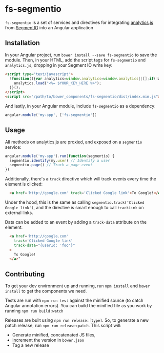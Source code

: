 # fs-segmentio

`fs-segmentio` is a set of services and directives for integrating [analytics.js](https://segment.com/docs/libraries/analytics.js/)
from [SegmentIO](https://segment.com/) into an Angular application

## Installation

In your Angular project, run `bower install --save fs-segmentio` to save the module.
Then, in your HTML, add the script tags for `fs-segmentio` and `analytics.js`, dropping
in your Segment IO write key:

``` html
<script type="text/javascript">
  !function(){var analytics=window.analytics=window.analytics||[];if(!analytics.initialize)if(analytics.invoked)window.console&&console.error&&console.error("Segment snippet included twice.");else{analytics.invoked=!0;analytics.methods=["trackSubmit","trackClick","trackLink","trackForm","pageview","identify","group","track","ready","alias","page","once","off","on"];analytics.factory=function(t){return function(){var e=Array.prototype.slice.call(arguments);e.unshift(t);analytics.push(e);return analytics}};for(var t=0;t<analytics.methods.length;t++){var e=analytics.methods[t];analytics[e]=analytics.factory(e)}analytics.load=function(t){var e=document.createElement("script");e.type="text/javascript";e.async=!0;e.src=("https:"===document.location.protocol?"https://":"http://")+"cdn.segment.com/analytics.js/v1/"+t+"/analytics.min.js";var n=document.getElementsByTagName("script")[0];n.parentNode.insertBefore(e,n)};analytics.SNIPPET_VERSION="3.0.1";
    analytics.load("<%= $YOUR_KEY_HERE %>");
  }}();
</script>
<script src="/path/to/bower_components/fs-segmentio/dist/index.min.js"></script>
```

And lastly, in your Angular module, include `fs-segmentio` as a dependency:

``` javascript
angular.module('my-app', ['fs-segmentio'])
```

## Usage

All methods on analytics.js are proxied, and exposed on a `segmentio`
service:

``` javascript
angular.module('my-app').run(function(segmentio) {
  segmentio.identify(my.user) // Identify a user
  segmentio.page() // Track a page event
})
```

Additionally, there's a `track` directive which will track events every time
the element is clicked:

``` html
  <a href='http://google.com' track='Clicked Google link'>To Google!</a>"
```

Under the hood, this is the same as calling `segmentio.track('Clicked Google link')`,
and the directive is smart enough to call `trackLink` on external links.

Data can be added to an event by adding a `track-data` attribute on the element:

``` html
  <a href='http://google.com'
    track='Clicked Google link'
    track-data="{userId: 'foo'}"
  >
    To Google!
  </a>"
```

## Contributing

To get your dev environment up and running, run `npm install` and `bower install`
to get the components we need.

Tests are run with `npm run test` against the minified source (to catch
Angular annotation errors). You can build the minified file as you work by
running `npm run build:watch`

Releases are built using `npm run release:[type]`. So, to generate a new patch
release, run `npm run release:patch`. This script will:

* Generate minified, concatenated JS files,
* Increment the version in `bower.json`
* Tag a new release

